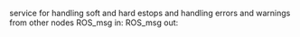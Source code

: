 service for handling soft and hard estops and handling errors and warnings from other nodes
ROS_msg in: 
ROS_msg out:
